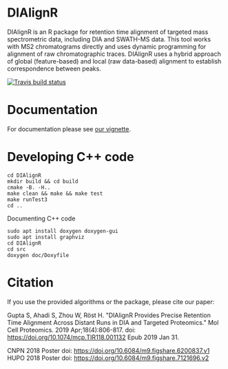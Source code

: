 # DIAlignR
DIAlignR is an R package for retention time alignment of targeted mass spectrometric data, including DIA and SWATH-MS data. This tool works with MS2 chromatograms directly and uses dynamic programming for alignment of raw chromatographic traces. DIAlignR uses a hybrid approach of global (feature-based) and local (raw data-based) alignment to establish correspondence between peaks.

[![Travis build status](https://travis-ci.org/shubham1637/DIAlignR.svg?branch=master)](https://travis-ci.org/shubham1637/DIAlignR)

# Documentation
For documentation please see [our vignette](http://htmlpreview.github.io/?https://github.com/shubham1637/DIAlignR/blob/master/doc/DIAlignR-vignette.html).

# Developing C++ code
```
cd DIAlignR
mkdir build && cd build
cmake -B. -H.. 
make clean && make && make test
make runTest3
cd ..
```

Documenting C++ code
```
sudo apt install doxygen doxygen-gui 
sudo apt install graphviz
cd DIAlignR
cd src
doxygen doc/Doxyfile
```

# Citation
If you use the provided algorithms or the package, please cite our paper:

Gupta S, Ahadi S, Zhou W, Röst H. "DIAlignR Provides Precise Retention Time Alignment Across Distant Runs in DIA and Targeted Proteomics." Mol Cell Proteomics. 2019 Apr;18(4):806-817. doi: https://doi.org/10.1074/mcp.TIR118.001132 Epub 2019 Jan 31.

CNPN 2018 Poster doi: https://doi.org/10.6084/m9.figshare.6200837.v1     
HUPO 2018 Poster doi: https://doi.org/10.6084/m9.figshare.7121696.v2     
